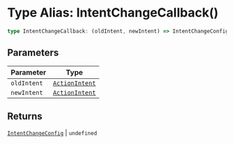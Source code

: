 # Type Alias: IntentChangeCallback()

```ts
type IntentChangeCallback: (oldIntent, newIntent) => IntentChangeConfig | undefined;
```

## Parameters

| Parameter | Type |
| ------ | ------ |
| `oldIntent` | [`ActionIntent`](../../ActionIntent.types/type-aliases/ActionIntent.md) |
| `newIntent` | [`ActionIntent`](../../ActionIntent.types/type-aliases/ActionIntent.md) |

## Returns

[`IntentChangeConfig`](../interfaces/IntentChangeConfig.md) \| `undefined`
